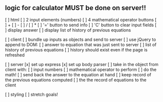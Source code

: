## logic for calculator MUST be done on server!! ##

[ ] html
  [ ] 2 input elements (numbers)
  [ ] 4 mathematical operator buttons 
    [ ] +
    [ ] -
    [ ] /
    [ ] *
  [ ] '=' button to send info
  [ ] 'C' button to clear input fields
  [ ] display answer
  [ ] display list of history of previous equations


[ ] client
  [ ] bundle up inputs as objects and send to server
  [ ] use jQuery to append to DOM:
    [ ] answer to equation that was just sent to server
    [ ] list of history of previous equations
    [ ] history should exist even if the page is refreshed


[ ] server
  [x] set up express
  [x] set up body parser
  [ ] take in the object from client with:
    [ ] input numbers
    [ ] mathematical operator to perform
  [ ] do the math!
  [ ] send back the answer to the equation at hand
  [ ] keep record of the previous equations computed
  [ ] the the record of equations to the client

[ ] styling
[ ] stretch goals!


